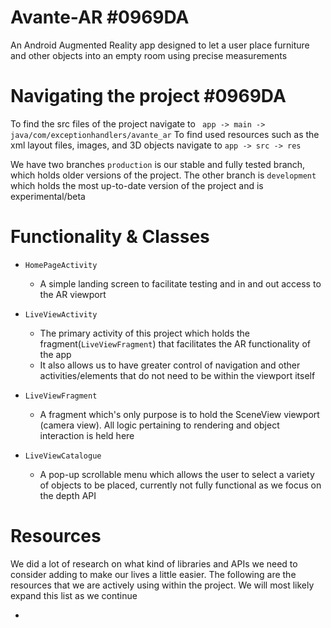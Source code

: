 # Avante-AR #0969DA
An Android Augmented Reality app designed to let a user place furniture and other objects into an empty room using precise measurements


# Navigating the project #0969DA
To find the src files of the project navigate to ``` app -> main -> java/com/exceptionhandlers/avante_ar```
To find used resources such as the xml layout files, images, and 3D objects navigate to ``` app -> src -> res ```

We have two branches ``` production ``` is our stable and fully tested branch, which holds older versions of the project.
The other branch is ``` development ``` which holds the most up-to-date version of the project and is experimental/beta

# Functionality & Classes

* ```HomePageActivity```
  - A simple landing screen to facilitate testing and in and out access to the AR viewport

* ```LiveViewActivity```
  - The primary activity of this project which holds the fragment(```LiveViewFragment```) that facilitates the AR functionality of the app
  - It also allows us to have greater control of navigation and other activities/elements that do not need to be within the viewport itself
  
* ```LiveViewFragment```
  - A fragment which's only purpose is to hold the SceneView viewport (camera view). All logic pertaining to rendering and object interaction is held here

* ```LiveViewCatalogue```
  - A pop-up scrollable menu which allows the user to select a variety of objects to be placed, currently not fully functional as we focus on the depth API

 # Resources
 We did a lot of research on what kind of libraries and APIs we need to consider adding to make our lives a little easier. The following are the resources that we are actively using within the project. We will most likely expand this list as we continue

*
 

